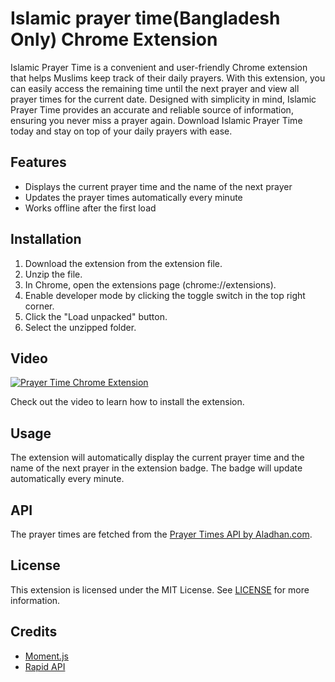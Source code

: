 # Islamic prayer time(Bangladesh Only) Chrome Extension

Islamic Prayer Time is a convenient and user-friendly Chrome extension that helps Muslims keep track of their daily prayers. With this extension, you can easily access the remaining time until the next prayer and view all prayer times for the current date. Designed with simplicity in mind, Islamic Prayer Time provides an accurate and reliable source of information, ensuring you never miss a prayer again. Download Islamic Prayer Time today and stay on top of your daily prayers with ease.

## Features

- Displays the current prayer time and the name of the next prayer
- Updates the prayer times automatically every minute
- Works offline after the first load

## Installation

1. Download the extension from the extension file.
2. Unzip the file.
3. In Chrome, open the extensions page (chrome://extensions).
4. Enable developer mode by clicking the toggle switch in the top right corner.
5. Click the "Load unpacked" button.
6. Select the unzipped folder.

## Video

[![Prayer Time Chrome Extension](https://img.youtube.com/vi/<video-id>/maxresdefault.jpg)](https://www.youtube.com/watch?v=<video-id>)

Check out the video to learn how to install the extension.

## Usage

The extension will automatically display the current prayer time and the name of the next prayer in the extension badge. The badge will update automatically every minute.

## API

The prayer times are fetched from the [Prayer Times API by Aladhan.com](https://aladhan.com/prayer-times-api).

## License

This extension is licensed under the MIT License. See [LICENSE](LICENSE) for more information.

## Credits

- [Moment.js](https://momentjs.com/)
- [Rapid API](https://rapidapi.com/meezaan/api/prayer-times?utm_source=google&utm_medium=cpc&utm_campaign=DSA&utm_term=_&gclid=CjwKCAiAqt-dBhBcEiwATw-ggElg-HF57q8qpX82Q13wxyqqyaueLpfJRkfh_eBA5r1yfS5iQdF0DBoCIjAQAvD_BwE)
